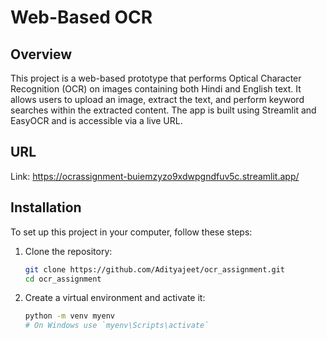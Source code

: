 # Web-Based OCR

## Overview
This project is a web-based prototype that performs Optical Character Recognition (OCR) on images containing both Hindi and English text. It allows users to upload an image, extract the text, and perform keyword searches within the extracted content. The app is built using Streamlit and EasyOCR and is accessible via a live URL.

## URL
Link: https://ocrassignment-buiemzyzo9xdwpgndfuv5c.streamlit.app/

## Installation
To set up this project in your computer, follow these steps:
1. Clone the repository:
    ```bash
    git clone https://github.com/Adityajeet/ocr_assignment.git
    cd ocr_assignment
    ```
2. Create a virtual environment and activate it:
    ```bash
    python -m venv myenv
    # On Windows use `myenv\Scripts\activate`
    ```
